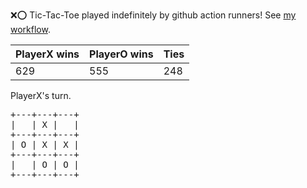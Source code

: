 :x::o: Tic-Tac-Toe played indefinitely by github action runners! See [my workflow](.github/workflows/play.yaml).

|PlayerX wins|PlayerO wins|Ties|
|-|-|-|
|629|555|248|

PlayerX's turn.

<pre>
+---+---+---+
|   | X |   |
+---+---+---+
| O | X | X |
+---+---+---+
|   | O | O |
+---+---+---+
</pre>
